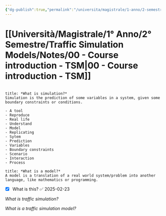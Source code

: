 ```yaml
---
{"dg-publish":true,"permalink":"/universita/magistrale/1-anno/2-semestre/traffic-simulation-models/notes/00-course-introduction-tsm/","tags":["UNI"]}
---
```


# [[Università/Magistrale/1° Anno/2° Semestre/Traffic Simulation Models/Notes/00 - Course introduction - TSM\|00 - Course introduction - TSM]]

```table-of-contents
```

```ad-question
title: *What is simulation?*
Simulation is the prediction of some variables in a system, given some boundary constraints or conditions. 

- A tool
- Reproduce 
- Real life
- Understand
- Model
- Replicating
- Sytem
- Prediction
- Variables
- Boundary constraints
- Scenario
- Interaction
- Process
```


```ad-question
title: *What is a model?*
A model is a translation of a real world system/problem into another language, like mathematics or programming.
```

- [x] What is this? ✅ 2025-02-23


*What is traffic simulation?*

*What is a traffic simulation model?*

